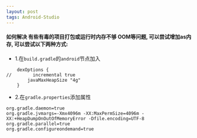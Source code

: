 ```yaml
---
layout: post
tags: Android-Studio
---
```


#### 如何解决 有些有毒的项目打包或运行时内存不够 OOM等问题, 可以尝试增加as内存, 可以尝试以下两种方式:

- 1.在`build.gradle`的`android`节点加入

```
    dexOptions {
//        incremental true
        javaMaxHeapSize "4g"
    }

```

- 2.在`gradle.properties`添加属性 

```
org.gradle.daemon=true
org.gradle.jvmargs=-Xmx4096m -XX:MaxPermSize=4096m -XX:+HeapDumpOnOutOfMemoryError -Dfile.encoding=UTF-8
org.gradle.parallel=true
org.gradle.configureondemand=true
```
